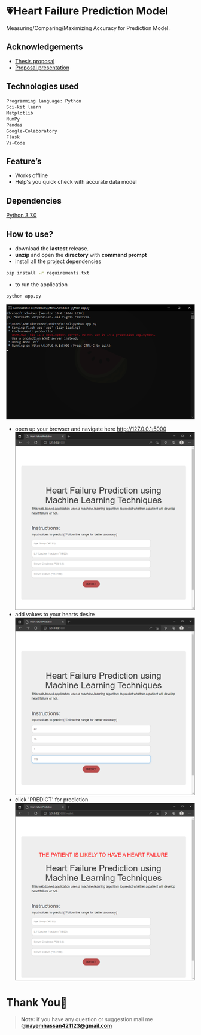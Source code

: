 # 💗Heart Failure Prediction Model

Measuring/Comparing/Maximizing Accuracy for Prediction Model.


## Acknowledgements

 - [Thesis proposal](https://docs.google.com/document/d/1IQe3Nw3bk4S1EnBnp0eftJC5aFsVZTyO/edit?usp=sharing&ouid=107669986898554544562&rtpof=true&sd=true)
 - [Proposal presentation](https://docs.google.com/presentation/d/1bidV-TzWJBCFlaJJP6e8bWn1TNmrG0Xx/edit?usp=sharing&ouid=107669986898554544562&rtpof=true&sd=true)

## Technologies used
    Programming language: Python
    Sci-kit learn
    Matplotlib
    NumPy
    Pandas
    Google-Colaboratory
    Flask
    Vs-Code

## Feature’s
   - Works offline
   - Help's you quick check with accurate data model

## Dependencies
[Python 3.7.0](https://www.python.org/downloads/release/python-370/)

## How to use?
 - download the **lastest** release.
 - **unzip** and open the **directory** with **command prompt**
 - install all the project dependencies
```bash
pip install -r requirements.txt
```
 - to run the application
```bash
python app.py
```
![](https://github.com/Nayemhasan/Heart_Failure_Prediction/blob/main/Final/pics/1.png)
 - open up your browser and navigate here http://127.0.0.1:5000 
![](https://github.com/Nayemhasan/Heart_Failure_Prediction/blob/main/Final/pics/2.png)
 - add values to your hearts desire
![](https://github.com/Nayemhasan/Heart_Failure_Prediction/blob/main/Final/pics/3.png)
 - click 'PREDICT' for prediction
![](https://github.com/Nayemhasan/Heart_Failure_Prediction/blob/main/Final/pics/4.png)

# Thank You🙏
> **Note:** if you have any question or suggestion mail me @**nayemhassan421123@gmail.com** 
